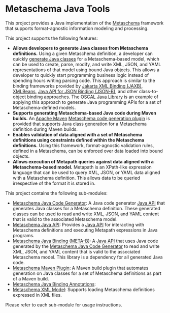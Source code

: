 # Metaschema Java Tools

This project provides a Java implementation of the [Metaschema](https://pages.nist.gov/metaschema/) framework that supports format-agnostic information modeling and processing.

This project supports the following features:

- **Allows developers to generate Java classes from Metaschema definitions.** Using a given Metaschema definition, a developer can quickly [generate Java classes](metaschema-java-binding/) for a Metaschema-based model, which can be used to create, parse, modify, and write XML, JSON, and YAML representations of that model using bound Java objects. This allows a developer to quickly start programming business logic instead of spending hours writing parsing code. This approach is similar to the binding frameworks provided by [Jakarta XML Binding (JAXB)](https://eclipse-ee4j.github.io/jaxb-ri/), [XMLBeans](https://xmlbeans.apache.org/), [Java API for JSON Binding (JSON-B)](https://javaee.github.io/jsonb-spec/), and other class-to-object binding approaches. The [OSCAL Java Library](https://github.com/usnistgov/liboscal-java/) is an example of applying this approach to generate Java programming APIs for a set of Metaschema-defined models.
- **Supports generating Metaschema-based Java code during Maven builds.** An [Apache Maven](https://maven.apache.org/) [Metaschema code generation plugin](metaschema-maven-plugin/) is provided that supports Java class generation for a Metaschema definition during Maven builds.
- **Enables validation of data aligned with a set of Metaschema definitions using constraints defined within the Metaschema definitions.** Using this framework, format-agnostic validation rules, defined in a Metaschema, can be enforced over data loaded into bound objects.
- **Allows execution of Metapath queries against data aligned with a Metaschema-based model.** Metapath is an XPath-like expression language that can be used to query XML, JSON, or YAML data aligned with a Metaschema definition. This allows data to be queried irrespective of the format it is stored in.

This project contains the following sub-modules:

- [Metaschema Java Code Generator](metaschema-java-codegen/): A Java code generator [Java API](metaschema-java-codege/apidocs/) that generates Java classes for a Metaschema definition. These generated classes can be used to read and write XML, JSON, and YAML content that is valid to the associated Metaschema model. 
- [Metaschema Java API](metaschema-common-model/): Provides a [Java API](metaschema-common-model/apidocs/index.html) for interacting with Metaschema definitions and executing Metapath expressions in Java programs.
- [Metaschema Java Binding (META-B)](metaschema-java-binding/): A [Java API](metaschema-java-binding/apidocs/) that uses Java code generated by the [Metaschema Java Code Generator](metaschema-java-codegen/) to read and write XML, JSON, and YAML content that is valid to the associated Metaschema model. This library is a dependency for all generated Java code.
- [Metaschema Maven Plugin](metaschema-maven-plugin/): A Maven build plugin that automates generation on Java classes for a set of Metaschema definitions as part of a Maven build.
- [Metaschema Java Binding Annotations](metaschema-java-binding-annotations/): 
- [Metaschema XML Model](metaschema-model/): Supports loading Metaschema definitions expressed in XML files.

Please refer to each sub-module for usage instructions.
